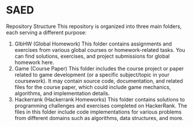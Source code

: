 # SAED

Repository Structure
This repository is organized into three main folders, each serving a different purpose:

1. GlbHW (Global Homework)
This folder contains assignments and exercises from various global courses or homework-related tasks.
You can find solutions, exercises, and project submissions for global homework here.
2. Game (Course Paper)
This folder includes the course project or paper related to game development (or a specific subject/topic in your coursework).
It may contain source code, documentation, and related files for the course paper, which could include game mechanics, algorithms, and implementation details.
3. Hackerrank (Hackerrank Homeworks)
This folder contains solutions to programming challenges and exercises completed on HackerRank.
The files in this folder include code implementations for various problems from different domains such as algorithms, data structures, and more.


